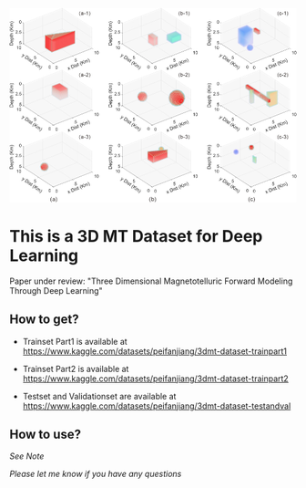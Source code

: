 ![image](DATASET.jpg)

# This is a 3D MT Dataset for Deep Learning

Paper under review: "Three Dimensional Magnetotelluric Forward Modeling Through Deep Learning"

## How to get?

* Trainset Part1 is available at https://www.kaggle.com/datasets/peifanjiang/3dmt-dataset-trainpart1

* Trainset Part2 is available at https://www.kaggle.com/datasets/peifanjiang/3dmt-dataset-trainpart2

* Testset and Validationset are available at https://www.kaggle.com/datasets/peifanjiang/3dmt-dataset-testandval

## How to use?

*See Note*

*Please let me know if you have any questions*

